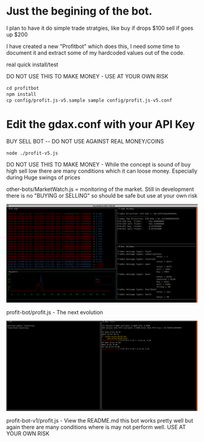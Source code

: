 # Just the begining of the bot.

I plan to have it do simple trade stratgies, like buy if drops $100 sell if goes up $200

I have created a new "Profitbot" which does this, I need some time to document it and extract some of my hardcoded values out of the code.


real quick install/test

DO NOT USE THIS TO MAKE MONEY - USE AT YOUR OWN RISK
```
cd profitbot
npm install
cp config/profit.js-v5.sample sample config/profit.js-v5.conf 
```
# Edit the gdax.conf with your API Key

BUY SELL BOT -- DO NOT USE AGAINST REAL MONEY/COINS
```
node ./profit-v5.js
```
DO NOT USE THIS TO MAKE MONEY - While the concept is sound of buy high sell low there are many conditions which it can loose money. Especially during Huge swings of prices


other-bots/MarketWatch.js  = monitoring of the market. Still in development there is no "BUYING or SELLING" so should be safe but use at your own risk

![MarketWatch](/images/MarketWatch.png)


profit-bot/profit.js      - The next evolution 

![Profit-Bot-V1](/images/Profit-Bot-V1.png)


profit-bot-v1/profit.js   - View the README.md  this bot works pretty well but again there are many conditions where is may not perform well. USE AT YOUR OWN RISK
